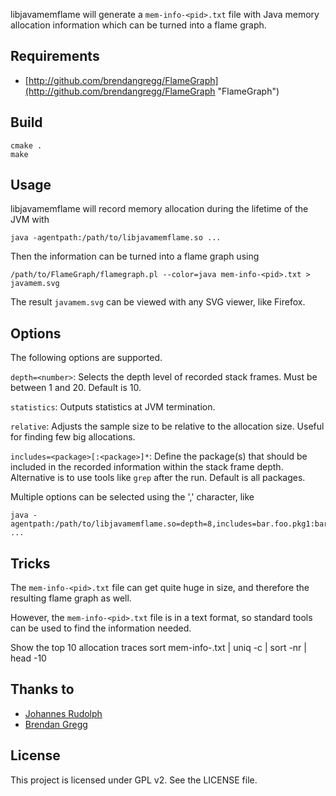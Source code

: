 libjavamemflame will generate a `mem-info-<pid>.txt` file with Java memory allocation information which can be turned into a flame graph.

## Requirements

* [http://github.com/brendangregg/FlameGraph](http://github.com/brendangregg/FlameGraph "FlameGraph")

## Build

	cmake .
	make

## Usage

libjavamemflame will record memory allocation during the lifetime of the JVM with

	java -agentpath:/path/to/libjavamemflame.so ...

Then the information can be turned into a flame graph using

	/path/to/FlameGraph/flamegraph.pl --color=java mem-info-<pid>.txt > javamem.svg

The result `javamem.svg` can be viewed with any SVG viewer, like Firefox.

## Options

The following options are supported.

`depth=<number>`: Selects the depth level of recorded stack frames. Must be between 1 and 20. Default is 10.

`statistics`: Outputs statistics at JVM termination.

`relative`: Adjusts the sample size to be relative to the allocation size. Useful for finding few big allocations.

`includes=<package>[:<package>]*`: Define the package(s) that should be included in the recorded information within the
stack frame depth. Alternative is to use tools like `grep` after the run. Default is all packages.

Multiple options can be selected using the ',' character, like

	java -agentpath:/path/to/libjavamemflame.so=depth=8,includes=bar.foo.pkg1:bar.foo.pkg2 ...

## Tricks

The `mem-info-<pid>.txt` file can get quite huge in size, and therefore the resulting flame graph as well.

However, the `mem-info-<pid>.txt` file is in a text format, so standard tools can be used to
find the information needed.

Show the top 10 allocation traces
	sort mem-info-<pid>.txt | uniq -c | sort -nr | head -10


## Thanks to

* [Johannes Rudolph](http://github.com/jrudolph "Johannes Rudolph")
* [Brendan Gregg](http://github.com/brendangregg "Brendan Gregg")

## License

This project is licensed under GPL v2. See the LICENSE file.

